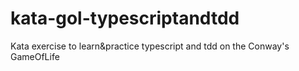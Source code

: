 # kata-gol-typescriptandtdd
Kata exercise to learn&amp;practice typescript and tdd on the Conway's GameOfLife
